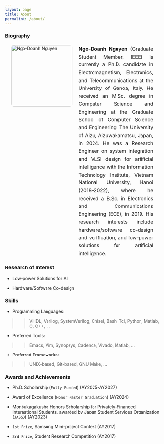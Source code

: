 ```yaml
---
layout: page
title: About
permalink: /about/
---
```


### Biography
<style>
  .profile-block {
    display: flex;
    align-items: flex-start;
    gap: 20px;
    margin: 20px;
  }

  .profile-block img {
    width: 200px;
    height: auto;
    border-radius: 8px;
  }

  .profile-block p {
    margin: 0;
    font-size: 1rem;
    line-height: 1.6;
	text-align: justify;
  }
</style>

<div class="profile-block">
  <img src="{{ 'assets/images/author_doanh.jpg' | relative_url }}" alt="Ngo-Doanh Nguyen">
  <p><strong>Ngo-Doanh Nguyen</strong> (Graduate Student Member, IEEE) is currently a Ph.D. candidate in Electromagnetism, Electronics, and Telecommunications at the University of Genoa, Italy. He received an M.Sc. degree in Computer Science and Engineering at the Graduate School of Computer Science and Engineering, The University of Aizu, Aizuwakamatsu, Japan, in 2024. He was a Research Engineer on system integration and VLSI design for artificial intelligence with the Information Technology Institute, Vietnam National University, Hanoi (2018–2022), where he received a B.Sc. in Electronics and Communications Engineering (ECE), in 2019. His research interests include hardware/software co-design and verification, and low-power solutions for artificial intelligence.</p>
</div>

### Research of Interest

- Low-power Solutions for AI

- Hardware/Software Co-design

### Skills

- Programming Languages:

>> VHDL, Verilog, SystemVerilog, Chisel, Bash, Tcl, Python, Matlab, C, C++, ...

- Preferred Tools: 

>> Emacs, Vim, Synopsys, Cadence, Vivado, Matlab, ...

- Preferred Frameworks: 

>> UNIX-based, Git-based, GNU Make, ...

### Awards and Achievements

- Ph.D. Scholarship (`Fully Funded`) (AY2025-AY2027)

- Award of Excellence (`Honor Master Graduation`) (AY2024)

- Monbukagakusho Honors Scholarship for Privately-Financed International Students, awarded by Japan Student Services Organization (`JASSO`) (AY2023)

- `1st Prize`, Samsung Mini-project Contest (AY2017)

- `3rd Prize`, Student Research Competition (AY2017)
